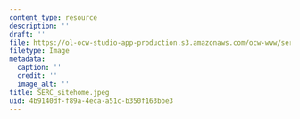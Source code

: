 ```yaml
---
content_type: resource
description: ''
draft: ''
file: https://ol-ocw-studio-app-production.s3.amazonaws.com/ocw-www/serc_sitehome.jpeg
filetype: Image
metadata:
  caption: ''
  credit: ''
  image_alt: ''
title: SERC_sitehome.jpeg
uid: 4b9140df-f89a-4eca-a51c-b350f163bbe3
---
```

